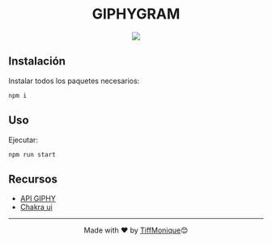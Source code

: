 <div align="center">
  <h1 >GIPHYGRAM</h1>
    <img src="https://www.tremplin-numerique.org/wp-content/uploads/2022/03/TikTok-lance-le-deploiement-de-la-bibliotheque-pour-permettre-lintegration-2350056..gif"> </img> 
</div>

## Instalación

Instalar todos los paquetes necesarios:

 ```
 npm i
 ```

## Uso

Ejecutar:

 ```
npm run start
 ```

## Recursos
- [API GIPHY](https://developers.giphy.com/docs/api) 
- [Chakra ui](https://chakra-ui.com/getting-started)

______
<div align="center">
 Made with ❤️ by <a href="https://github.com/TiffMonique" >TiffMonique</a>😊

</div>


